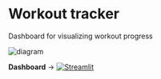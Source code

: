 # Workout tracker
Dashboard for visualizing workout progress

![diagram](https://user-images.githubusercontent.com/13052324/201627115-3e7976da-a8cc-4211-be73-7ae31d08f065.jpg)

**Dashboard** &#8594;
[![Streamlit](https://static.streamlit.io/badges/streamlit_badge_black_white.svg)](https://arcb01-workout-tracker-workout-dashboard-6u1ewl.streamlit.app/)

